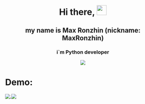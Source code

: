 <h1 align="center">Hi there, </a> 
<img src="https://github.com/blackcater/blackcater/raw/main/images/Hi.gif" height="32"/></h1>
<h2 align="center">my name is Max Ronzhin (nickname: MaxRonzhin)</a> </h2>
<h3 align="center">i`m Python developer</a> </h3>
<p align="center">
  <img src="https://readme-typing-svg.herokuapp.com/?lines=Thanks+for+coming!&center=true&width=380&height=50">
</p>


# Demo:
<a href="https://github.com/MaxRonzhin/foodgram-project-react">
  <img align="center" src="https://github-readme-stats.vercel.app/api/pin/?username=MaxRonzhin&repo=foodgram-project-react" />
</a>
<a href="https://github.com/MaxRonzhin/yamdb_final">
  <img align="center" src="https://github-readme-stats.vercel.app/api/pin/?username=MaxRonzhin&repo=yamdb_final" />
</a>

<!-- [![Readme Card](https://github-readme-stats.vercel.app/api/pin/?username=MaxRonzhin&repo=foodgram-project-react)](https://github.com/MaxRonzhin/foodgram-project-react)
[![Readme Card](https://github-readme-stats.vercel.app/api/pin/?username=MaxRonzhin&repo=yamdb_final)](https://github.com/MaxRonzhin/yamdb_final)
 -->

<!--
**MaxRonzhin/MaxRonzhin** is a ✨ _special_ ✨ repository because its `README.md` (this file) appears on your GitHub profile.

Here are some ideas to get you started:

- 🔭 I’m currently working on ...
- 🌱 I’m currently learning ...
- 👯 I’m looking to collaborate on ...
- 🤔 I’m looking for help with ...
- 💬 Ask me about ...
- 📫 How to reach me: ...
- 😄 Pronouns: ...
- ⚡ Fun fact: ...
-->
